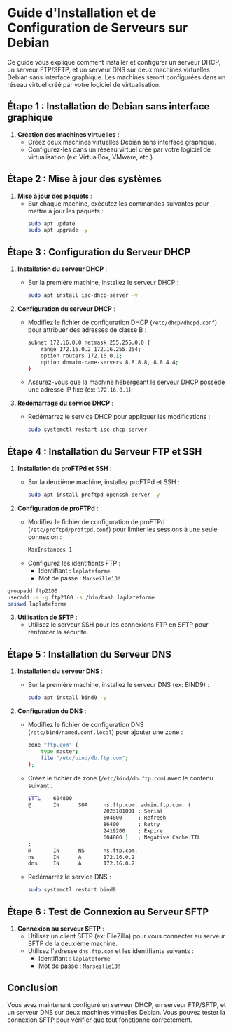 # Guide d'Installation et de Configuration de Serveurs sur Debian

Ce guide vous explique comment installer et configurer un serveur DHCP, un serveur FTP/SFTP, et un serveur DNS sur deux machines virtuelles Debian sans interface graphique. Les machines seront configurées dans un réseau virtuel créé par votre logiciel de virtualisation.

## Étape 1 : Installation de Debian sans interface graphique

1. **Création des machines virtuelles** :
   - Créez deux machines virtuelles Debian sans interface graphique.
   - Configurez-les dans un réseau virtuel créé par votre logiciel de virtualisation (ex: VirtualBox, VMware, etc.).

## Étape 2 : Mise à jour des systèmes

1. **Mise à jour des paquets** :
   - Sur chaque machine, exécutez les commandes suivantes pour mettre à jour les paquets :
     ```bash
     sudo apt update
     sudo apt upgrade -y
     ```

## Étape 3 : Configuration du Serveur DHCP

1. **Installation du serveur DHCP** :
   - Sur la première machine, installez le serveur DHCP :
     ```bash
     sudo apt install isc-dhcp-server -y
     ```

2. **Configuration du serveur DHCP** :
   - Modifiez le fichier de configuration DHCP (`/etc/dhcp/dhcpd.conf`) pour attribuer des adresses de classe B :
     ```bash
     subnet 172.16.0.0 netmask 255.255.0.0 {
         range 172.16.0.2 172.16.255.254;
         option routers 172.16.0.1;
         option domain-name-servers 8.8.8.8, 8.8.4.4;
     }
     ```
   - Assurez-vous que la machine hébergeant le serveur DHCP possède une adresse IP fixe (ex: `172.16.0.1`).

3. **Redémarrage du service DHCP** :
   - Redémarrez le service DHCP pour appliquer les modifications :
     ```bash
     sudo systemctl restart isc-dhcp-server
     ```

## Étape 4 : Installation du Serveur FTP et SSH

1. **Installation de proFTPd et SSH** :
   - Sur la deuxième machine, installez proFTPd et SSH :
     ```bash
     sudo apt install proftpd openssh-server -y
     ```

2. **Configuration de proFTPd** :
   - Modifiez le fichier de configuration de proFTPd (`/etc/proftpd/proftpd.conf`) pour limiter les sessions à une seule connexion :
     ```bash
     MaxInstances 1
     ```
   - Configurez les identifiants FTP :
     - Identifiant : `laplateforme`
     - Mot de passe : `Marseille13!`

```bash
groupadd ftp2100
useradd -m -g ftp2100 -s /bin/bash laplateforme
passwd laplateforme
```

3. **Utilisation de SFTP** :
   - Utilisez le serveur SSH pour les connexions FTP en SFTP pour renforcer la sécurité.

## Étape 5 : Installation du Serveur DNS

1. **Installation du serveur DNS** :
   - Sur la première machine, installez le serveur DNS (ex: BIND9) :
     ```bash
     sudo apt install bind9 -y
     ```

2. **Configuration du DNS** :
   - Modifiez le fichier de configuration DNS (`/etc/bind/named.conf.local`) pour ajouter une zone :
     ```bash
     zone "ftp.com" {
         type master;
         file "/etc/bind/db.ftp.com";
     };
     ```
   - Créez le fichier de zone (`/etc/bind/db.ftp.com`) avec le contenu suivant :
     ```bash
     $TTL    604800
     @       IN      SOA     ns.ftp.com. admin.ftp.com. (
                             2023101001 ; Serial
                             604800     ; Refresh
                             86400      ; Retry
                             2419200    ; Expire
                             604800 )   ; Negative Cache TTL
     ;
     @       IN      NS      ns.ftp.com.
     ns      IN      A       172.16.0.2
     dns     IN      A       172.16.0.2
     ```
   - Redémarrez le service DNS :
     ```bash
     sudo systemctl restart bind9
     ```

## Étape 6 : Test de Connexion au Serveur SFTP

1. **Connexion au serveur SFTP** :
   - Utilisez un client SFTP (ex: FileZilla) pour vous connecter au serveur SFTP de la deuxième machine.
   - Utilisez l'adresse `dns.ftp.com` et les identifiants suivants :
     - Identifiant : `laplateforme`
     - Mot de passe : `Marseille13!`

## Conclusion

Vous avez maintenant configuré un serveur DHCP, un serveur FTP/SFTP, et un serveur DNS sur deux machines virtuelles Debian. Vous pouvez tester la connexion SFTP pour vérifier que tout fonctionne correctement.
